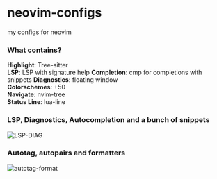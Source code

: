 # neovim-configs
my configs for neovim

### What contains?
**Highlight**: Tree-sitter  
**LSP**: LSP with signature help
**Completion**: cmp for completions with snippets
**Diagnostics**: floating window  
**Colorschemes**: +50  
**Navigate**: nvim-tree  
**Status Line**: lua-line 


### LSP, Diagnostics, Autocompletion and a bunch of snippets
![LSP-DIAG](https://user-images.githubusercontent.com/64340912/176073904-0f502377-aa6c-4075-affe-6c879341e4a9.gif)


### Autotag, autopairs and formatters
![autotag-format](https://user-images.githubusercontent.com/64340912/176074009-117b0ea1-dbd8-4e3e-9566-4f4c1fc10011.gif)

